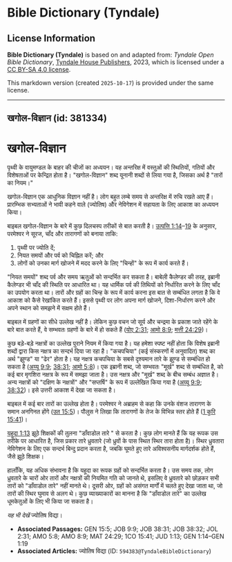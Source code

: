 # Bible Dictionary (Tyndale)

## License Information

**Bible Dictionary (Tyndale)** is based on and adapted from: _Tyndale Open Bible Dictionary_, [Tyndale House Publishers](https://tyndaleopenresources.com/), 2023, which is licensed under a [CC BY-SA 4.0 license](https://creativecommons.org/licenses/by-sa/4.0/legalcode.en).

This markdown version (created `2025-10-17`) is provided under the same license.



--------------------------------

## खगोल-विज्ञान (id: 381334)

खगोल\-विज्ञान
=============

पृथ्वी के वायुमण्डल के बाहर की चीजों का अध्ययन। यह अन्तरिक्ष में वस्तुओं की स्थितियों, गतियों और विशेषताओं पर केन्द्रित होता है। "खगोल\-विज्ञान" शब्द यूनानी शब्दों से लिया गया है, जिसका अर्थ है "तारों का नियम।"

खगोल\-विज्ञान एक आधुनिक विज्ञान नहीं है। लोग बहुत लम्बे समय से अन्तरिक्ष में रुचि रखते आए हैं। प्रारम्भिक सभ्यताओं ने भावी कहने वाले (ज्योतिष) और नेविगेशन में सहायता के लिए आकाश का अध्ययन किया।

बाइबल खगोल\-विज्ञान के बारे में कुछ दिलचस्प तरीकों से बात करती है। [उत्पत्ति 1:14](https://ref.ly/Gen1:14-Gen1:19)–[19](https://ref.ly/Gen1:14-Gen1:19) के अनुसार, परमेश्वर ने सूरज, चाँद और तारागणों को बनाया ताकि:

1. पृथ्वी पर ज्योति दें;
2. नियत समयों और पर्व को चिह्नित करें; और
3. लोगों को उनका मार्ग खोजने में मदद करने के लिए "चिन्हों" के रूप में कार्य करते हैं।

"नियत समयों" शब्द पर्व और समय ऋतुओं को सन्दर्भित कर सकता है। बाबेली कैलेण्डर की तरह, इब्रानी कैलेण्डर भी चाँद की स्थिति पर आधारित था। यह धार्मिक पर्व की तिथियों को निर्धारित करने के लिए चाँद का उपयोग करता था। तारों और ग्रहों का चिन्ह के रूप में कार्य करना इस बात से सम्बंधित लगता है कि वे आकाश को कैसे रेखांकित करते हैं। इससे पृथ्वी पर लोग अपना मार्ग खोजने, दिशा\-निर्धारण करने और अपने स्थान को समझने में सक्षम होते हैं।

बाइबल में ग्रहणों का सीधे उल्लेख नहीं है। लेकिन कुछ वचन जो सूर्य और चन्द्रमा के प्रकाश जाते रहेंगे के बारे बात करते हैं, वे सम्भवतः ग्रहणों के बारे में हो सकते हैं ([योए 2:31](https://ref.ly/Joel2:31); [आमो 8:9](https://ref.ly/Amos8:9); [मत्ती 24:29](https://ref.ly/Matt24:29))।

कुछ बड़े\-बड़े नक्षत्रों का उल्लेख पुराने नियम में किया गया है। यह हमेशा स्पष्ट नहीं होता कि विशेष इब्रानी शब्दों द्वारा किस नक्षत्र का सन्दर्भ दिया जा रहा है। "कचपचिया" (कई संस्करणों में अनुवादित) शब्द का अर्थ "झुण्ड" या "ढेर" होता है। यह नक्षत्र कचपचिया के सबसे दृश्यमान तारे के झुण्ड से सम्बंधित हो सकता है ([अय्यू 9:9](https://ref.ly/Job9:9); [38:31](https://ref.ly/Job38:31); [आमो 5:8](https://ref.ly/Amos5:8))। एक इब्रानी शब्द, जो सम्भवतः "मूर्ख" शब्द से सम्बंधित है, को कई बार मृगशिरा नक्षत्र के रूप में समझा जाता है। उस नक्षत्र और "मूर्ख" शब्द के बीच सम्बंध अज्ञात है। अन्य नक्षत्रों को "दक्षिण के नक्षत्रों" और "सप्तर्षि" के रूप में उल्लेखित किया गया है ([अय्यू 9:9](https://ref.ly/Job9:9); [38:32](https://ref.ly/Job38:32))। इसे उत्तरी आकाश में देखा जा सकता है।

बाइबल में कई बार तारों का उल्लेख होता है। परमेश्वर ने अब्राहम से कहा कि उनके वंशज तारागण के समान अनगिनत होंगे ([उत 15:5](https://ref.ly/Gen15:5))। पौलुस ने लिखा कि तारागणों के तेज के विभिन्न स्तर होते हैं ([1 कुरि 15:41](https://ref.ly/1Cor15:41))।

[यहूदा 1:13](https://ref.ly/Jude1:13) झूठे शिक्षकों की तुलना "डाँवाडोल तारे " से करता है। कुछ लोग मानते हैं कि यह रूपक उस तरीके पर आधारित है, जिस प्रकार तारे ध्रुवतारे (जो ध्रुवों के पास स्थित स्थिर तारा होता है)। स्थिर ध्रुवतारा नेविगेशन के लिए एक सन्दर्भ बिन्दु प्रदान करता है, जबकि घूमते हुए तारे अविश्वसनीय मार्गदर्शक होते हैं, जैसे झूठे शिक्षक।

हालाँकि, यह अधिक संभावना है कि यहूदा का रूपक ग्रहों को सन्दर्भित करता है। उस समय तक, लोग ध्रुवतारे के चारों ओर तारों और नक्षत्रों की नियमित गति को जानते थे, इसलिए वे ध्रुवतारे को छोड़कर सभी तारों को "डाँवाडोल तारे" नहीं मानते थे। दूसरी ओर, ग्रहों को असंगत मार्गों में चलते हुए देखा जाता था, जो तारों की स्थिर घुमाव से अलग थे। कुछ व्याख्याकारों का मानना है कि "डाँवाडोल तारे" का उल्लेख धूमकेतुओं के लिए भी किया जा सकता है।

*यह भी देखें* ज्योतिष विद्या।

* **Associated Passages:** GEN 15:5; JOB 9:9; JOB 38:31; JOB 38:32; JOL 2:31; AMO 5:8; AMO 8:9; MAT 24:29; 1CO 15:41; JUD 1:13; GEN 1:14–GEN 1:19
* **Associated Articles:** ज्योतिष विद्या (ID: `594383@TyndaleBibleDictionary`)

